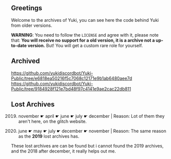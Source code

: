 
## Greetings
Welcome to the archives of Yuki, you can see here the code behind Yuki from older versions.

**WARNING**: You need to follow the `LICENSE` and agree with it, please note that:
**You will receive no support for a old version, it is a archive not a up-to-date version.** But!
You will get a custom rare role for yourself.

## Archived
https://github.com/yukidiscordbot/Yuki-Public/tree/e6818ea50216f5c7068c12171e9b1ab6480aee7d
https://github.com/yukidiscordbot/Yuki-Public/tree/9184928f121e7bd48f97c4141e9ae2cac22db811

## Lost Archives
2019. november
     ☛ april
     ☛ june
     ☛ july
     ☛ december 
     | Reason: Lot of them they aren't here, on the glitch website.

2020. june
      ☛ may
      ☛ july
      ☛ december
      ☛ november
      | Reason: The same reason as the **2019** lost archives has.

These lost archives are can be found but i cannot found the 2019 archives, and the 2018 after december, it really helps out me.
